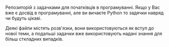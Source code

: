 Репозиторій з задачками для початківців в програмуванні.
Якщо у Вас вже є досвід в програмуванні, але ви вичаєте Python то задячки
навряд чи будуть цікаві.

Деякі файли містять розв'язки, вони використовуються як вступ до нової теми,
а подальші задачки вже використовують надані знання для більш сткладних випадків.

